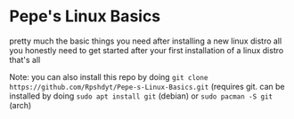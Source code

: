 # Pepe's Linux Basics
 pretty much the basic things you need after installing a new linux distro
all you honestly need to get started after your first installation of a linux distro
that's all

Note: you can also install this repo by doing `git clone https://github.com/Rpshdyt/Pepe-s-Linux-Basics.git` (requires git.
can be installed by doing `sudo apt install git` (debian) or `sudo pacman -S git` (arch)
